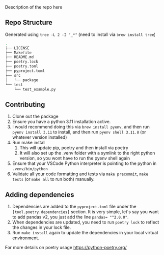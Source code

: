 Description of the repo here

## Repo Structure

Generated using `tree -L 2 -I "_*"` (need to install via `brew install tree`)

```bash
.
├── LICENSE
├── Makefile
├── README.md
├── poetry.lock
├── poetry.toml
├── pyproject.toml
├── src
│   └── package
└── test
    └── test_example.py
```

## Contributing

1. Clone out the package
2. Ensure you have a python 3.11 installation active.
3. I would recommend doing this via `brew install pyenv`, and then run `pyenv install 3.11` to install, and then run `pyenv shell 3.11.8` (or whatever version installed)
4. Run make install
    1. This will update pip, poetry and then install via poetry
    2. It will also set up the .venv folder with a symlink to the right python version, so you wont have to run the pyenv shell again
5. Ensure that your VSCode Python interpreter is pointing to the python in `.venv/bin/python`
6. Validate all your code formatting and tests via `make precommit`, `make tests` (or `make all` to run both) manually.

## Adding dependencies

1. Dependencies are added to the `pyproject.toml` file under the `[tool.poetry.dependencies]` section. It is very simple, let's say
you want to add pandas v2, you just add the line `pandas= "^2.0.0"`.
2. When dependencies are updated, you need to run `poetry lock` to reflect the changes in your lock file.
3. Run `make install` again to update the dependencies in your local virtual environment.

For more details on poetry usage https://python-poetry.org/